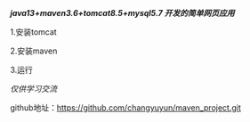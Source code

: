 **_java13+maven3.6+tomcat8.5+mysql5.7 开发的简单网页应用_**

1.安装tomcat

2.安装maven

3.运行

_仅供学习交流_

github地址：https://github.com/changyuyun/maven_project.git